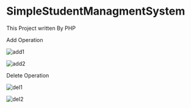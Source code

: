 # SimpleStudentManagmentSystem
 This Project written By PHP 
 
Add Operation 

![add1](https://user-images.githubusercontent.com/39832751/173875622-ae6799e4-aa23-4632-9ec2-bd9df117ce61.PNG)


![add2](https://user-images.githubusercontent.com/39832751/173875653-95ad2979-8771-42b8-a2fc-373399e77875.PNG)

 Delete Operation
 
 
 ![del1](https://user-images.githubusercontent.com/39832751/173875685-fcd1e4fc-c981-4a47-88d7-d016e938dbd1.PNG)
 
![del2](https://user-images.githubusercontent.com/39832751/173875698-18549abe-e500-43cb-a646-71c8aa9ce14a.PNG)
